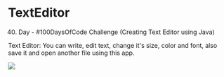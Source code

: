 # TextEditor
40. Day - #100DaysOfCode Challenge (Creating Text Editor using Java)

Text Editor: You can write, edit text, change it's size, color and font, also save it and open another file using this app.

![](https://thumbs.gfycat.com/BlackandwhiteAmusedGilamonster.webp)

